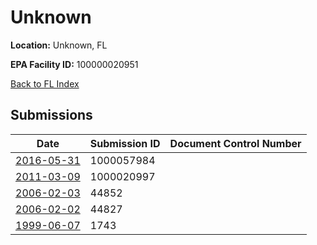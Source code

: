 # Unknown

**Location:** Unknown, FL

**EPA Facility ID:** 100000020951

[Back to FL Index](../../index.md)

## Submissions

| Date | Submission ID | Document Control Number |
|------|--------------|-------------------------|
| [2016-05-31](submissions/1000057984.md) | 1000057984 |  |
| [2011-03-09](submissions/1000020997.md) | 1000020997 |  |
| [2006-02-03](submissions/44852.md) | 44852 |  |
| [2006-02-02](submissions/44827.md) | 44827 |  |
| [1999-06-07](submissions/1743.md) | 1743 |  |
